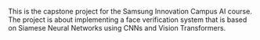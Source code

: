 This is the capstone project for the Samsung Innovation Campus AI course.
The project is about implementing a face verification system that is based on Siamese Neural Networks using CNNs and Vision Transformers.
